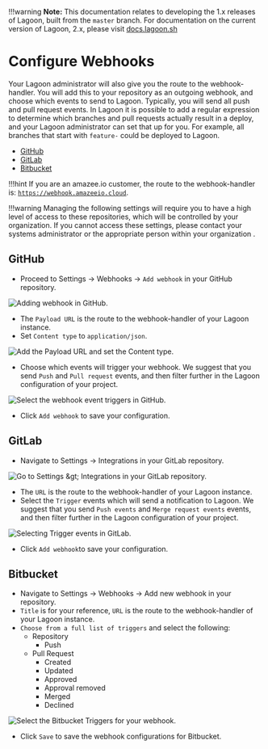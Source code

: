 !!!warning
    **Note:** This documentation relates to developing the 1.x releases of Lagoon, built from the `master` branch.
    For documentation on the current version of Lagoon, 2.x, please visit [docs.lagoon.sh](https://docs.lagoon.sh)

# Configure Webhooks

Your Lagoon administrator will also give you the route to the webhook-handler. You will add this to your repository as an outgoing webhook, and choose which events to send to Lagoon. Typically, you will send all push and pull request events. In Lagoon it is possible to add a regular expression to determine which branches and pull requests actually result in a deploy, and your Lagoon administrator can set that up for you. For example, all branches that start with `feature-` could be deployed to Lagoon.

- [GitHub](#github)
- [GitLab](#gitlab)
- [Bitbucket](#bitbucket)

!!!hint
    If you are an amazee.io customer, the route to the webhook-handler is: [`https://webhook.amazeeio.cloud`](https://hooks.lagoon.amazeeio.cloud).

!!!warning
    Managing the following settings will require you to have a high level of access to these repositories, which will be controlled by your organization. If you cannot access these settings, please contact your systems administrator or the appropriate person within your organization .

## GitHub

* Proceed to Settings -&gt; Webhooks -&gt; `Add webhook` in your GitHub repository.

![Adding webhook in GitHub.](/images/webhooks-2020-01-23-12-40-16.png)

* The `Payload URL` is the route to the webhook-handler of your Lagoon instance.
* Set `Content type` to `application/json`.

![Add the Payload URL and set the Content type.](/images/gh_webhook_1.png)

* Choose which events will trigger your webhook. We suggest that you send `Push` and `Pull request` events, and then filter further in the Lagoon configuration of your project.

![Select the webhook event triggers in GitHub.](/images/gh_webhook_2.png)

* Click `Add webhook` to save your configuration.

## GitLab

* Navigate to Settings -&gt; Integrations in your GitLab repository.

![Go to Settings &amp;gt; Integrations in your GitLab repository.](/images/gitlab-settings.png)

* The `URL` is the route to the webhook-handler of your Lagoon instance.
* Select the `Trigger` events which will send a notification to Lagoon. We suggest that you send `Push events` and `Merge request events` events, and then filter further in the Lagoon configuration of your project.

![Selecting Trigger events in GitLab.](/images/gitlab_webhook.png)

* Click `Add webhook`to save your configuration.

## Bitbucket

* Navigate to Settings -&gt; Webhooks -&gt; Add new webhook in your repository.
* `Title` is for your reference, `URL` is the route to the webhook-handler of your Lagoon instance.
* `Choose from a full list of triggers` and select the following:
  * Repository
    * Push
  * Pull Request
    * Created
    * Updated
    * Approved
    * Approval removed
    * Merged
    * Declined

![Select the Bitbucket Triggers for your webhook. ](/images/bb_webhook_1.png)

* Click `Save` to save the webhook configurations for Bitbucket.

